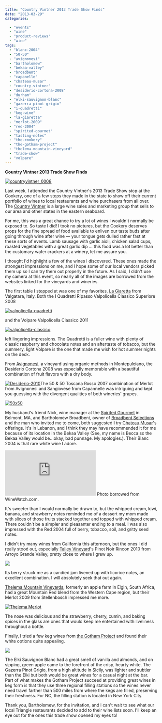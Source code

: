 ```yaml
---
title: "Country Vintner 2013 Trade Show Finds"
date: "2013-03-29"
categories:

  - "events"
  - "wine"
  - "product-reviews"
  - "wine"
tags:
  - "blanc-2004"
  - "50-50"
  - "avignonesi"
  - "bartholomew"
  - "bekaa-valley"
  - "broadbent"
  - "capanelle"
  - "chateau-musar"
  - "country-vintner"
  - "desiderio-cortona-2008"
  - "durham"
  - "elki-sauvignon-blanc"
  - "gazerra-pinot-grigio"
  - "i-quadretti"
  - "keg-wine"
  - "la-giaretta"
  - "merlot-2009"
  - "red-2004"
  - "spirited-gourmet"
  - "tasting-notes"
  - "the-cookery"
  - "the-gotham-project"
  - "thelema-mountain-vineyard"
  - "trade-show"
  - "volpare"
---
```


**Country Vintner 2013 Trade Show Finds**

[![countryvintner_0008](http://s3.amazonaws.com/thegourmez-wpmedia/2013/03/countryvintner_0008.jpg)](http://www.thegourmez.com/2013/03/country-vintner-2013-trade-show-finds/countryvintner_0008/)

Last week, I attended the Country Vintner's 2013 Trade Show stop at the Cookery, one of a few stops they made in the state to show off their current portfolio of wines to local restaurants and wine purchasers from all over. The [Country Vintner](http://www.countryvintner.com/) is a large wine sales and marketing group that sells to our area and other states in the eastern seaboard.

For me, this was a great chance to try a lot of wines I wouldn't normally be exposed to. So taste I did! I took no pictures, but the Cookery deserves props for the fine spread of food available to enliven our taste buds after going through wine after wine — your tongue gets dulled rather fast at these sorts of events. Lamb sausage with garlic aioli, chicken salad cups, roasted vegetables with a great garlic dip … this food was a lot better than the customary wafer crackers at a winery, let me assure you.

I thought I'd highlight a few of the wines I discovered. These ones made the strongest impressions on me, and I hope some of our local vendors picked them up so I can try them out properly in the future. As I said, I didn't use my camera at this event, so nearly all of the images are borrowed from the websites linked for the vineyards and wineries.

The first table I stopped at was one of my favorites, [La Giaretta](http://www.cantinalagiaretta.com/eng/cantina.php) from Valgatara, Italy. Both the I Quadretti Ripasso Valpolicella Classico Superiore 2008

[![valpolicella-quadretti](http://s3.amazonaws.com/thegourmez-wpmedia/2013/03/valpolicella-quadretti-159x500.jpg)](http://www.thegourmez.com/2013/03/country-vintner-2013-trade-show-finds/valpolicella-quadretti/)

and the Volpare Valpolicella Classico 2011

[![valpolicella-classico](http://s3.amazonaws.com/thegourmez-wpmedia/2013/03/valpolicella-classico.jpg)](http://www.thegourmez.com/2013/03/country-vintner-2013-trade-show-finds/valpolicella-classico/)

left lingering impressions. The Quadretti is a fuller wine with plenty of classic raspberry and chocolate notes and an aftertaste of tobacco, but the summery, light Volpare is the one that made me wish for hot summer nights on the deck.

From [Avignonesi](http://www.avignonesi.it/), a vineyard using organic methods in Montepulciano, the Desiderio Cortona 2008 was especially memorable with a beautiful combination of fruit flavors with a dry body.

[![Desiderio-2010](http://s3.amazonaws.com/thegourmez-wpmedia/2013/03/Desiderio-2010-114x500.png)](http://www.thegourmez.com/2013/03/country-vintner-2013-trade-show-finds/desiderio-2010-2/)The 50 & 50 Toscana Rosso 2007 combination of Merlot from Avignonesi and Sangiovese from Capannelle was intriguing and kept you guessing with the divergent qualities of both wineries' grapes.

[![50x50](http://s3.amazonaws.com/thegourmez-wpmedia/2013/03/50x50-114x500.png)](http://www.thegourmez.com/2013/03/country-vintner-2013-trade-show-finds/50x50-2/)

My husband's friend Nick, wine manager at the [Spirited Gourmet](http://www.thespiritedgourmet.com/) in Belmont, MA, and Bartholomew Broadbent, owner of [Broadbent Selections](http://www.broadbent.com/) and the man who invited me to come, both suggested I try [Chateau Musar](http://www.chateaumusar.com/)'s offerings. It's in Lebanon, and I think they may have recommended it for me because of its location in the Bekaa Valley (See, my name is Becca so the Bekaa Valley would be…okay, bad punnage. My apologies.). Their Blanc 2004 is that rare white wine I adore.




<div class="caption">

![](http://www.winewatch.com/thumb.php?pth=product_images/Chateau_Musar_Blanc.jpg&wdt=200&hgt=200) Photo borrowed from WineWatch.com.</div>


It's sweeter than I would normally be drawn to, but the whipped cream, kiwi, banana, and strawberry notes reminded me of a dessert my mom made with slices of those fruits stacked together and topped with whipped cream. There couldn't be a simpler and pleasanter ending to a meal. I was also impressed with the Red 2004 full of berry, tobacco, soil, and gritty seed notes.

I didn't try many wines from California this afternoon, but the ones I did really stood out, especially [Talley Vineyard](http://www.talleyvineyards.com/)'s Pinot Noir Rincon 2010 from Arroyo Grande Valley, pretty close to where I grew up.

![](http://www.talleyvineyards.com/assets/images/products/pictures/Rincon_Pinotnoir_estate_generic2.png)

Its berry struck me as a candied jam livened up with licorice notes, an excellent combination. I will absolutely seek that out again.

[Thelema Mountain Vineyards](http://www.thelema.co.za/), formerly an apple farm in Elgin, South Africa, had a great Mountain Red blend from the Western Cape region, but their Merlot 2009 from Stellenbosch impressed me more.

[![Thelema Merlot](http://s3.amazonaws.com/thegourmez-wpmedia/2013/03/Thelema-Merlot.jpg)](http://www.thegourmez.com/2013/03/country-vintner-2013-trade-show-finds/thelema-merlot/)

The nose was delicious and the strawberry, cherry, cumin, and baking spices in the glass are ones that would keep me entertained with liveliness throughout a bottle.

Finally, I tried a few keg wines from [the Gotham Project](http://gothamproject.net/) and found their white options quite appealing.

![](http://gothamproject.net/whats-on-tap.jpg)

The Elki Sauvignon Blanc had a great smell of vanilla and almonds, and on sipping, green apple came to the forefront of the crisp, hearty white. The Gazerra Pinot Grigio, from a high altitude in Sicily, was lighter and subtler than the Elki but both would be great wines for a casual night at the bar. Part of what makes the Gotham Project succeed at providing great wines in keg form is that they use three regional filling stations so the wines never need travel farther than 500 miles from where the kegs are filled, preserving their freshness. For NC, the filling station is located in New York City.

Thank you, Bartholomew, for the invitation, and I can't wait to see what our local Triangle restaurants decided to add to their wine lists soon. I'll keep an eye out for the ones this trade show opened my eyes to!
